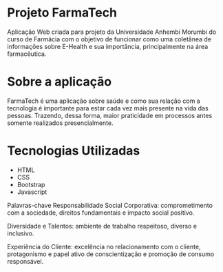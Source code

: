 # Projeto FarmaTech
Aplicação Web criada para projeto da Universidade Anhembi Morumbi do curso de Farmácia com o objetivo de funcionar como uma coletânea de informações sobre E-Health e sua importância, principalmente na área farmacêutica. 

# Sobre a aplicação
FarmaTech é uma aplicação sobre saúde e como sua relação com a tecnologia é importante para estar cada vez mais presente na vida das pessoas. Trazendo, dessa forma, maior praticidade em processos antes somente realizados presencialmente.

# Tecnologias Utilizadas
- HTML
- CSS
- Bootstrap
- Javascript

Palavras-chave
Responsabilidade Social Corporativa: comprometimento com a sociedade, direitos fundamentais e impacto social positivo.

Diversidade e Talentos: ambiente de trabalho respeitoso, diverso e inclusivo.

Experiência do Cliente: excelência no relacionamento com o cliente, protagonismo e papel ativo de conscientização e promoção de consumo responsável.



